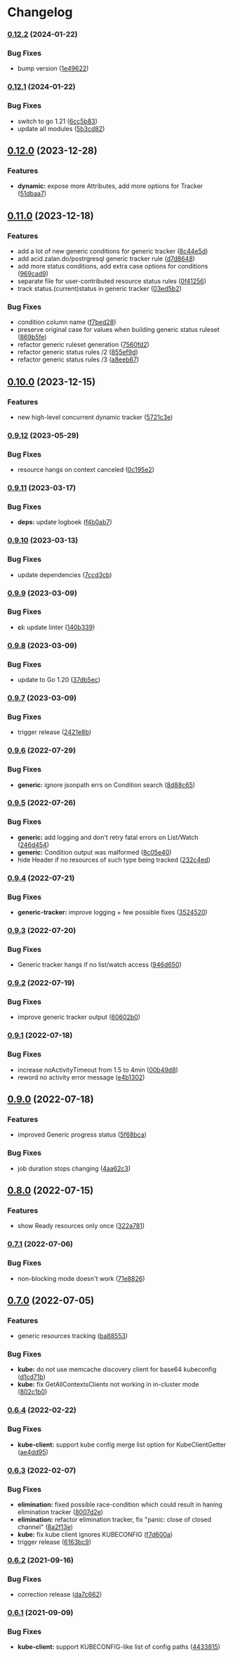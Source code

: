 # Changelog

### [0.12.2](https://www.github.com/werf/kubedog/compare/v0.12.1...v0.12.2) (2024-01-22)


### Bug Fixes

* bump version ([1e49622](https://www.github.com/werf/kubedog/commit/1e49622b178802e6bdded01ce48c979e6812ffbe))

### [0.12.1](https://www.github.com/werf/kubedog/compare/v0.12.0...v0.12.1) (2024-01-22)


### Bug Fixes

* switch to go 1.21 ([6cc5b83](https://www.github.com/werf/kubedog/commit/6cc5b832e653650441ba9aa4e1892baf22164272))
* update all modules ([5b3cd82](https://www.github.com/werf/kubedog/commit/5b3cd82edcc89ff05ae790461e9ddd7c0d71bd1a))

## [0.12.0](https://www.github.com/werf/kubedog/compare/v0.11.0...v0.12.0) (2023-12-28)


### Features

* **dynamic:** expose more Attributes, add more options for Tracker ([51dbaa7](https://www.github.com/werf/kubedog/commit/51dbaa72362109c353877d3ed2a688e7274ce081))

## [0.11.0](https://www.github.com/werf/kubedog/compare/v0.10.0...v0.11.0) (2023-12-18)


### Features

* add a lot of new generic conditions for generic tracker ([8c44e5d](https://www.github.com/werf/kubedog/commit/8c44e5d6ff6ff3a0693d1fcbc4d748ea3382a5cf))
* add acid.zalan.do/postrgresql generic tracker rule ([d7d8648](https://www.github.com/werf/kubedog/commit/d7d86482772583645f6022d16956260b9b034c75))
* add more status conditions, add extra case options for conditions ([969cad9](https://www.github.com/werf/kubedog/commit/969cad97bf11a1c73211c41b7133cb057334a0a5))
* separate file for user-contributed resource status rules ([0f41256](https://www.github.com/werf/kubedog/commit/0f41256c6a63d3a3d490e64e21e34c734d59c2c3))
* track status.(current)status in generic tracker ([03ed5b2](https://www.github.com/werf/kubedog/commit/03ed5b2ddf87a2474fba92502f741b2ac870367b))


### Bug Fixes

* condition column name ([f7bed28](https://www.github.com/werf/kubedog/commit/f7bed28512312f7f9bdde4d8f3d957a873183bb8))
* preserve original case for values when building generic status ruleset ([869b5fe](https://www.github.com/werf/kubedog/commit/869b5fee19a6cff6f31204e85fae73d865fa0708))
* refactor generic ruleset generation ([7560fd2](https://www.github.com/werf/kubedog/commit/7560fd25ceb8ccff52811da169c095cfdad00ab3))
* refactor generic status rules /2 ([855ef9d](https://www.github.com/werf/kubedog/commit/855ef9dcf1810ad18929825a8102920a25eba6d0))
* refactor generic status rules /3 ([a8eeb67](https://www.github.com/werf/kubedog/commit/a8eeb674f64492a02d9673c8bcb5178617679d90))

## [0.10.0](https://www.github.com/werf/kubedog/compare/v0.9.12...v0.10.0) (2023-12-15)


### Features

* new high-level concurrent dynamic tracker ([5721c3e](https://www.github.com/werf/kubedog/commit/5721c3ed54d4bd26a53743e3e6028bd85015ad6a))

### [0.9.12](https://www.github.com/werf/kubedog/compare/v0.9.11...v0.9.12) (2023-05-29)


### Bug Fixes

* resource hangs on context canceled ([0c195e2](https://www.github.com/werf/kubedog/commit/0c195e2f8a6b297e1afbc622f6dec05dffe039e6))

### [0.9.11](https://www.github.com/werf/kubedog/compare/v0.9.10...v0.9.11) (2023-03-17)


### Bug Fixes

* **deps:** update logboek ([f4b0ab7](https://www.github.com/werf/kubedog/commit/f4b0ab7a3f042ba2fd97727ad443b7e2bb5d9a44))

### [0.9.10](https://www.github.com/werf/kubedog/compare/v0.9.9...v0.9.10) (2023-03-13)


### Bug Fixes

* update dependencies ([7ccd3cb](https://www.github.com/werf/kubedog/commit/7ccd3cb56bb44179befc66d957f6bec6e56fb237))

### [0.9.9](https://www.github.com/werf/kubedog/compare/v0.9.8...v0.9.9) (2023-03-09)


### Bug Fixes

* **ci:** update linter ([140b339](https://www.github.com/werf/kubedog/commit/140b33932d952f43e9972680cc39141367147bb1))

### [0.9.8](https://www.github.com/werf/kubedog/compare/v0.9.7...v0.9.8) (2023-03-09)


### Bug Fixes

* update to Go 1.20 ([37db5ec](https://www.github.com/werf/kubedog/commit/37db5ec4ce03fc01d20e8930f1a709349805809d))

### [0.9.7](https://www.github.com/werf/kubedog/compare/v0.9.6...v0.9.7) (2023-03-09)


### Bug Fixes

* trigger release ([2421e8b](https://www.github.com/werf/kubedog/commit/2421e8b9c5f84f7b54e8c50b38b96d50933f67b8))

### [0.9.6](https://www.github.com/werf/kubedog/compare/v0.9.5...v0.9.6) (2022-07-29)


### Bug Fixes

* **generic:** ignore jsonpath errs on Condition search ([8d88c65](https://www.github.com/werf/kubedog/commit/8d88c6509e3ac1c12a8a564aebb9e04d2b7c73e0))

### [0.9.5](https://www.github.com/werf/kubedog/compare/v0.9.4...v0.9.5) (2022-07-26)


### Bug Fixes

* **generic:** add logging and don't retry fatal errors on List/Watch ([246d454](https://www.github.com/werf/kubedog/commit/246d45452ae7686584d67dfa4763bf6563907a30))
* **generic:** Condition output was malformed ([8c05e40](https://www.github.com/werf/kubedog/commit/8c05e40d9a5381c88b38982d284e6d4f8653d917))
* hide Header if no resources of such type being tracked ([232c4ed](https://www.github.com/werf/kubedog/commit/232c4ede20fa52f18a2e574c173b94e6d0a114cd))

### [0.9.4](https://www.github.com/werf/kubedog/compare/v0.9.3...v0.9.4) (2022-07-21)


### Bug Fixes

* **generic-tracker:** improve logging + few possible fixes ([3524520](https://www.github.com/werf/kubedog/commit/352452071afd55b57ef721b8b271e9acc9849c75))

### [0.9.3](https://www.github.com/werf/kubedog/compare/v0.9.2...v0.9.3) (2022-07-20)


### Bug Fixes

* Generic tracker hangs if no list/watch access ([946d650](https://www.github.com/werf/kubedog/commit/946d650746a249a92c0cdbc241958ecb519c8a88))

### [0.9.2](https://www.github.com/werf/kubedog/compare/v0.9.1...v0.9.2) (2022-07-19)


### Bug Fixes

* improve generic tracker output ([60602b0](https://www.github.com/werf/kubedog/commit/60602b05cc942cd27ef5354be15c2d744a2e5092))

### [0.9.1](https://www.github.com/werf/kubedog/compare/v0.9.0...v0.9.1) (2022-07-18)


### Bug Fixes

* increase noActivityTimeout from 1.5 to 4min ([00b49d8](https://www.github.com/werf/kubedog/commit/00b49d814dc0d807e374967fc19ce9d38c9dde28))
* reword no activity error message ([e4b1302](https://www.github.com/werf/kubedog/commit/e4b13020cca2f0a175c51316945dd478b79d4d9a))

## [0.9.0](https://www.github.com/werf/kubedog/compare/v0.8.0...v0.9.0) (2022-07-18)


### Features

* improved Generic progress status ([5f68bca](https://www.github.com/werf/kubedog/commit/5f68bca131024ed5a5b791f3194f98e3304e5b16))


### Bug Fixes

* job duration stops changing ([4aa62c3](https://www.github.com/werf/kubedog/commit/4aa62c3bc21778b4fd2aff2c7b28432d54a3524c))

## [0.8.0](https://www.github.com/werf/kubedog/compare/v0.7.1...v0.8.0) (2022-07-15)


### Features

* show Ready resources only once ([322a781](https://www.github.com/werf/kubedog/commit/322a781e52bb75be2ab39c2bc22ff1ab091c39dd))

### [0.7.1](https://www.github.com/werf/kubedog/compare/v0.7.0...v0.7.1) (2022-07-06)


### Bug Fixes

* non-blocking mode doesn't work ([71e8826](https://www.github.com/werf/kubedog/commit/71e88261b930965dd473af7274b0ec3f9dd7e9ba))

## [0.7.0](https://www.github.com/werf/kubedog/compare/v0.6.4...v0.7.0) (2022-07-05)


### Features

* generic resources tracking ([ba88553](https://www.github.com/werf/kubedog/commit/ba88553162024253f8d00be930931ebca0975b07))


### Bug Fixes

* **kube:** do not use memcache discovery client for base64 kubeconfig ([d1cd71b](https://www.github.com/werf/kubedog/commit/d1cd71bd4f07f0913acb7c2bfdee72ba865cf9a0))
* **kube:** fix GetAllContextsClients not working in in-cluster mode ([802c1b0](https://www.github.com/werf/kubedog/commit/802c1b0fd9afde8ca41eeee7719f0ddb0a4f9dfd))

### [0.6.4](https://www.github.com/werf/kubedog/compare/v0.6.3...v0.6.4) (2022-02-22)


### Bug Fixes

* **kube-client:** support kube config merge list option for KubeClientGetter ([ae4dd95](https://www.github.com/werf/kubedog/commit/ae4dd95bf6e7df5ca850a81dd6078dc801217242))

### [0.6.3](https://www.github.com/werf/kubedog/compare/v0.6.2...v0.6.3) (2022-02-07)


### Bug Fixes

* **elimination:** fixed possible race-condition which could result in haning elimination tracker ([8007d2e](https://www.github.com/werf/kubedog/commit/8007d2ebfcda7ace85fa43f77b24e0d2b63114ac))
* **elimination:** refactor elimination tracker, fix "panic: close of closed channel" ([8a2f13e](https://www.github.com/werf/kubedog/commit/8a2f13ef93de699ce1225d6aa2824e4b91ec19db))
* **kube:** fix kube client ignores KUBECONFIG ([f7d600a](https://www.github.com/werf/kubedog/commit/f7d600a51cbcb3fdf9df8f11028b4888ac4d61fe))
* trigger release ([6163bc9](https://www.github.com/werf/kubedog/commit/6163bc9d2a5f09e1353a1c88cc869c1a7d41392c))

### [0.6.2](https://www.github.com/werf/kubedog/compare/v0.6.1...v0.6.2) (2021-09-16)


### Bug Fixes

* correction release ([da7c662](https://www.github.com/werf/kubedog/commit/da7c6620158ebbb5e0bd3b7026173517ec38900c))

### [0.6.1](https://www.github.com/werf/kubedog/compare/v0.6.0...v0.6.1) (2021-09-09)


### Bug Fixes

* **kube-client:** support KUBECONFIG-like list of config paths ([4433815](https://www.github.com/werf/kubedog/commit/44338155c27b2c25963aea72123f3dea2045c572))

